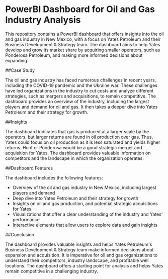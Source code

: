# PowerBI Dashboard for Oil and Gas Industry Analysis

This repository contains a PowerBI dashboard that offers insights into the oil and gas industry in New Mexico, with a focus on Yates Petroleum and their Business Development & Strategy team. The dashboard aims to help Yates develop and grow its market share by acquiring smaller operators, such as Ponderosa Petroleum, and making more informed decisions about expanding.

##Case Study

The oil and gas industry has faced numerous challenges in recent years, including the COVID-19 pandemic and the Ukraine war. These challenges have led organizations in the industry to cut costs and analyze different strategies, such as mergers and acquisitions, to remain competitive. The dashboard provides an overview of the industry, including the largest players and demand for oil and gas. It then takes a deeper dive into Yates Petroleum and their strategy for growth.

##Insights

The dashboard indicates that gas is produced at a larger scale by the operators, but larger returns are found in oil production over gas. Thus, Yates could focus on oil production as it is less saturated and yields higher returns. Hunt or Ponderosa would be a good strategic merger and acquisition for Yates. The dashboard provides valuable information on competitors and the landscape in which the organization operates.

##Dashboard Features

The dashboard includes the following features:

- Overview of the oil and gas industry in New Mexico, including largest players and demand
- Deep dive into Yates Petroleum and their strategy for growth
- Insights on oil and gas production, and potential strategic acquisitions for Yates
- Visualizations that offer a clear understanding of the industry and Yates' performance
- Interactive elements that allow users to explore data and gain insights

##Conclusion

The dashboard provides valuable insights and helps Yates Petroleum's Business Development & Strategy team make informed decisions about expansion and acquisition. It is imperative for oil and gas organizations to understand their competitors, industry landscape, and profitable well locations. The dashboard offers a starting point for analysis and helps Yates remain competitive in a challenging industry.
